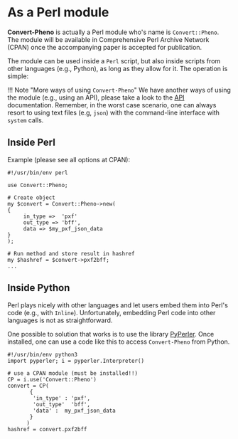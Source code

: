 # As a Perl module

**Convert-Pheno** is actually a Perl module who's name is `Convert::Pheno`. The module will be available in Comprehensive Perl Archive Network (CPAN) once the accompanying paper is accepted for publication.

The module can be used inside a `Perl` script, but also inside scripts from other languages (e.g., Python), as long as they allow for it. The operation is simple:

!!! Note "More ways of using `Convert-Pheno`"
    We have another ways of using the module (e.g., using an API), please take a look to the [API](use-as-an-api.md) documentation. 
    Remember, in the worst case scenario, one can always resort to using text files (e.g, `json`) with the command-line interface with `system` calls.


## Inside Perl

Example (please see all options at CPAN):
```
#!/usr/bin/env perl

use Convert::Pheno;

# Create object
my $convert = Convert::Pheno->new(
{
     in_type =>  'pxf'
     out_type => 'bff',
     data => $my_pxf_json_data
}
);

# Run method and store result in hashref
my $hashref = $convert->pxf2bff;
...

```
## Inside Python

Perl plays nicely with other languages and let users embed them into Perl's code (e.g., with `Inline`). Unfortunately, embedding Perl code into other languages is not as straightforward.

One possible to solution that works is to use the library [PyPerler](https://github.com/tkluck/pyperler). Once installed, one can use a code like this to access `Convert-Pheno` from Python.

```
#!/usr/bin/env python3
import pyperler; i = pyperler.Interpreter()

# use a CPAN module (must be installed!!)
CP = i.use('Convert::Pheno')
convert = CP(
       { 
        'in_type' : 'pxf',
        'out_type'  'bff',
        'data' :  my_pxf_json_data
       }
      )
hashref = convert.pxf2bff
 
```

